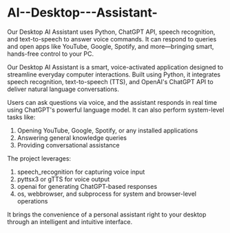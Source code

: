 # AI--Desktop---Assistant-
Our Desktop AI Assistant uses Python, ChatGPT API, speech recognition, and text-to-speech to answer voice commands. It can respond to queries and open apps like YouTube, Google, Spotify, and more—bringing smart, hands-free control to your PC.

Our Desktop AI Assistant is a smart, voice-activated application designed to streamline everyday computer interactions. Built using Python, it integrates speech recognition, text-to-speech (TTS), and OpenAI's ChatGPT API to deliver natural language conversations.

Users can ask questions via voice, and the assistant responds in real time using ChatGPT's powerful language model. It can also perform system-level tasks like:

1) Opening YouTube, Google, Spotify, or any installed applications
2) Answering general knowledge queries
3) Providing conversational assistance

The project leverages:

1. speech_recognition for capturing voice input
2. pyttsx3 or gTTS for voice output
3. openai for generating ChatGPT-based responses
4. os, webbrowser, and subprocess for system and browser-level operations

It brings the convenience of a personal assistant right to your desktop through an intelligent and intuitive interface.
